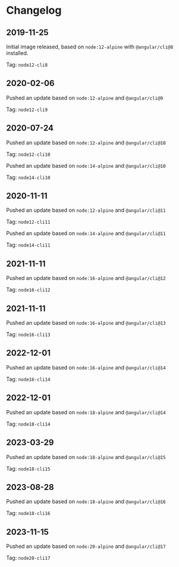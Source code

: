 # Changelog

## 2019-11-25

Initial image released, based on `node:12-alpine` with `@angular/cli@8` installed.

Tag: `node12-cli8`

## 2020-02-06

Pushed an update based on `node:12-alpine` and `@angular/cli@9`

Tag: `node12-cli9`

## 2020-07-24

Pushed an update based on `node:12-alpine` and `@angular/cli@10`

Tag: `node12-cli10`

Pushed an update based on `node:14-alpine` and `@angular/cli@10`

Tag: `node14-cli10`

## 2020-11-11

Pushed an update based on `node:12-alpine` and `@angular/cli@11`

Tag: `node12-cli11`

Pushed an update based on `node:14-alpine` and `@angular/cli@11`

Tag: `node14-cli11`

## 2021-11-11

Pushed an update based on `node:16-alpine` and `@angular/cli@12`

Tag: `node16-cli12`

## 2021-11-11

Pushed an update based on `node:16-alpine` and `@angular/cli@13`

Tag: `node16-cli13`

## 2022-12-01

Pushed an update based on `node:16-alpine` and `@angular/cli@14`

Tag: `node16-cli14`

## 2022-12-01

Pushed an update based on `node:18-alpine` and `@angular/cli@14`

Tag: `node18-cli14`

## 2023-03-29

Pushed an update based on `node:18-alpine` and `@angular/cli@15`

Tag: `node18-cli15`

## 2023-08-28

Pushed an update based on `node:18-alpine` and `@angular/cli@16`

Tag: `node18-cli16`

## 2023-11-15

Pushed an update based on `node:20-alpine` and `@angular/cli@17`

Tag: `node20-cli17`

